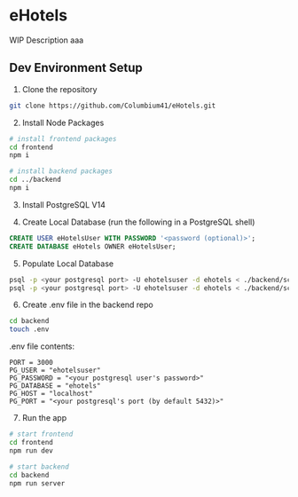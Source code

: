 # eHotels
WIP Description aaa

## Dev Environment Setup
1. Clone the repository
```bash
git clone https://github.com/Columbium41/eHotels.git
```

2. Install Node Packages
```bash
# install frontend packages
cd frontend
npm i

# install backend packages
cd ../backend
npm i
```

3. Install PostgreSQL V14

4. Create Local Database (run the following in a PostgreSQL shell)
```SQL
CREATE USER eHotelsUser WITH PASSWORD '<password (optional)>';
CREATE DATABASE eHotels OWNER eHotelsUser;
```

5. Populate Local Database
```bash
psql -p <your postgresql port> -U ehotelsuser -d ehotels < ./backend/scripts/populate_tables.sql
psql -p <your postgresql port> -U ehotelsuser -d ehotels < ./backend/scripts/populate_data.sql
```

6. Create .env file in the backend repo
```bash
cd backend
touch .env
```

.env file contents:
```env
PORT = 3000
PG_USER = "ehotelsuser"
PG_PASSWORD = "<your postgresql user's password>"
PG_DATABASE = "ehotels"
PG_HOST = "localhost"
PG_PORT = "<your postgresql's port (by default 5432)>"
```

7. Run the app
```bash
# start frontend
cd frontend
npm run dev

# start backend
cd backend
npm run server
```
